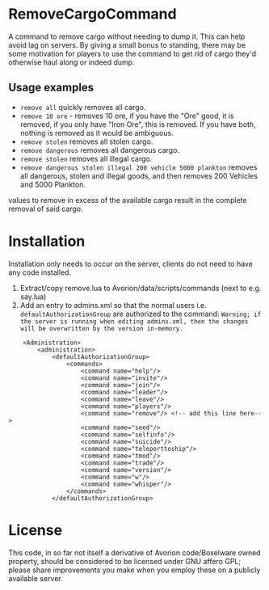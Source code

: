 ﻿# RemoveCargoCommand


A command to remove cargo without needing to dump it. This can help avoid lag on servers.
By giving a small bonus to standing, there may be some motivation for players to use the command to get rid of cargo they'd otherwise haul along or indeed dump.


## Usage examples
* `remove all` quickly removes all cargo.
*  `remove 10 ore` - removes 10 ore, if you have the "Ore" good, it is removed, if you only have "Iron Ore", this is removed. If you have both, nothing is removed as it would be ambiguous.
* `remove stolen` removes all stolen cargo.
* `remove dangerous` removes all dangerous cargo.
* `remove stolen` removes all illegal cargo.
* `remove dangerous stolen illegal 200 vehicle 5000 plankton` removes all dangerous, stolen and illegal goods, and then removes 200 Vehicles and 5000 Plankton.

values to remove in excess of the available cargo result in the complete removal of said cargo. 

# Installation

Installation only needs to occur on the server, clients do not need to have any code installed.

1. Extract/copy remove.lua to Avorion/data/scripts/commands (next to e.g. say.lua)
2. Add an entry to admins.xml so that the normal users i.e. `defaultAuthorizationGroup` are authorized to the command:
`Warning; if the server is running when editing admins.xml, then the changes will be overwritten by the version in-memory.`


````	<?xml version="1.0" encoding="utf-8"?>
	<Administration>
		<administration>
			<defaultAuthorizationGroup>
				<commands>
					<command name="help"/>
					<command name="invite"/>
					<command name="join"/>
					<command name="leader"/>
					<command name="leave"/>
					<command name="players"/>
					<command name="remove"/> <!-- add this line here-->
					<command name="seed"/>
					<command name="selfinfo"/>
					<command name="suicide"/>
					<command name="teleporttoship"/>
					<command name="tmod"/>
					<command name="trade"/>
					<command name="version"/>
					<command name="w"/>
					<command name="whisper"/>
				</commands>
			</defaultAuthorizationGroup>
````



# License

This code, in so far not itself a derivative of Avorion code/Boxelware owned property, should be considered to be licensed under GNU affero GPL; please share improvements you make when you employ these on a publicly available server. 

